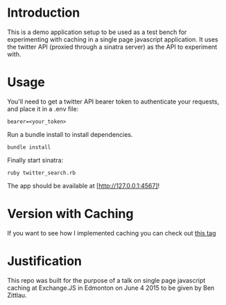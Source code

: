 # Introduction
This is a demo application setup to be used as a test bench for experimenting with caching in a single page javascript application.  It uses the twitter API (proxied through a sinatra server) as the API to experiment with.

# Usage
You'll need to get a twitter API bearer token to authenticate your requests, and place it in a .env file:

```
bearer=<your_token>
```

Run a bundle install to install dependencies.

```
bundle install
```


Finally start sinatra:

```
ruby twitter_search.rb
```

The app should be available at [http://127.0.0.1:4567]!

# Version with Caching
If you want to see how I implemented caching you can check out [this tag](https://github.com/benzittlau/twitter_caching/tree/with-cache)

# Justification
This repo was built for the purpose of a talk on single page javascript caching at Exchange.JS in Edmonton on June 4 2015 to be given by Ben Zittlau.
